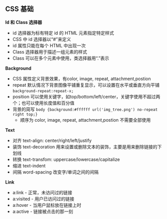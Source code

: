 ## CSS 基础

**Id 和 Class 选择器**
- id 选择器为标有特定 id 的 HTML 元素指定特定样式
- CSS 中 id 选择器以“#”来定义
- id 属性只能在每个 HTML 中出现一次
- Class 选择器用于描述一组元素的样式
- Class 可以在多个元素中使用，类选择器用“.”表示

**Background**
- CSS 属性定义背景效果，有color, image, repeat, attachment,postion
- repeat 默认情况下背景图像平铺重复显示，可以设置在水平或垂直方向平铺 ```background-repeat:repeat-x;```
- position 可以使用关键字，如top/bottom/left/center，关键字使用不超过两个；也可以使用长度值和百分值
- 背景的简写 ```body {background:#ffffff url('img_tree.png') no-repeat right top;}```
  - 顺序为 color, image, repeat, attachment,postion 不需要全部使用

**Text**
- 对齐 text-align: center/right/left/justify
- 装饰 text-decoration 用来设置或删除文本的装饰，主要是用来删除链接的下划线
- 转换 text-transfom: uppercase/lowercase/capitalize
- 缩进 text-indent
- 间隔 word-spacing 改变字/单词之间的间隔

**Link**
- a:link - 正常，未访问过的链接
- a:visited - 用户已访问过的链接
- a:hover - 当用户鼠标放在链接上时
- a:active - 链接被点击的那一刻